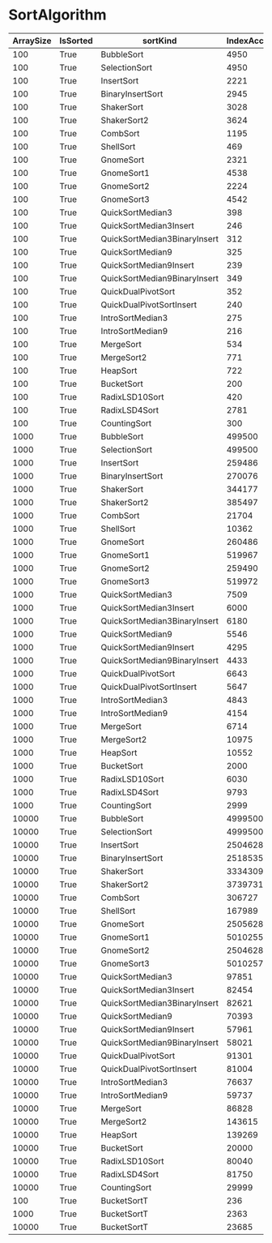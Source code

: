 # SortAlgorithm

ArraySize | IsSorted | sortKind | IndexAccessCount | CompareCount | SwapCount
---- | ---- | ---- | ---- | ---- | ----
100 | True | BubbleSort | 4950 | 4950 | 2221
100 | True | SelectionSort | 4950 | 4950 | 100
100 | True | InsertSort | 2221 | 2221 | 2221
100 | True | BinaryInsertSort | 2945 | 526 | 2320
100 | True | ShakerSort | 3028 | 3028 | 2221
100 | True | ShakerSort2 | 3624 | 3624 | 2221
100 | True | CombSort | 1195 | 1195 | 222
100 | True | ShellSort | 469 | 282 | 469
100 | True | GnomeSort | 2321 | 2221 | 2221
100 | True | GnomeSort1 | 4538 | 4538 | 2221
100 | True | GnomeSort2 | 2224 | 2317 | 2221
100 | True | GnomeSort3 | 4542 | 4542 | 2221
100 | True | QuickSortMedian3 | 398 | 693 | 201
100 | True | QuickSortMedian3Insert | 246 | 258 | 93
100 | True | QuickSortMedian3BinaryInsert | 312 | 300 | 101
100 | True | QuickSortMedian9 | 325 | 1211 | 203
100 | True | QuickSortMedian9Insert | 239 | 276 | 123
100 | True | QuickSortMedian9BinaryInsert | 349 | 347 | 136
100 | True | QuickDualPivotSort | 352 | 490 | 329
100 | True | QuickDualPivotSortInsert | 240 | 316 | 193
100 | True | IntroSortMedian3 | 275 | 294 | 75
100 | True | IntroSortMedian9 | 216 | 300 | 86
100 | True | MergeSort | 534 | 544 | 623
100 | True | MergeSort2 | 771 | 536 | 672
100 | True | HeapSort | 722 | 1065 | 626
100 | True | BucketSort | 200 | 100 | 0
100 | True | RadixLSD10Sort | 420 | 200 | 0
100 | True | RadixLSD4Sort | 2781 | 400 | 0
100 | True | CountingSort | 300 | 0 | 0
1000 | True | BubbleSort | 499500 | 499500 | 259486
1000 | True | SelectionSort | 499500 | 499500 | 1000
1000 | True | InsertSort | 259486 | 259486 | 259486
1000 | True | BinaryInsertSort | 270076 | 8592 | 260485
1000 | True | ShakerSort | 344177 | 344177 | 259486
1000 | True | ShakerSort2 | 385497 | 385497 | 259486
1000 | True | CombSort | 21704 | 21704 | 4085
1000 | True | ShellSort | 10362 | 4821 | 10362
1000 | True | GnomeSort | 260486 | 259486 | 259486
1000 | True | GnomeSort1 | 519967 | 519967 | 259486
1000 | True | GnomeSort2 | 259490 | 260481 | 259486
1000 | True | GnomeSort3 | 519972 | 519972 | 259486
1000 | True | QuickSortMedian3 | 7509 | 10496 | 2845
1000 | True | QuickSortMedian3Insert | 6000 | 6181 | 1645
1000 | True | QuickSortMedian3BinaryInsert | 6180 | 6316 | 1660
1000 | True | QuickSortMedian9 | 5546 | 14506 | 2924
1000 | True | QuickSortMedian9Insert | 4295 | 5127 | 1586
1000 | True | QuickSortMedian9BinaryInsert | 4433 | 5229 | 1598
1000 | True | QuickDualPivotSort | 6643 | 8927 | 4537
1000 | True | QuickDualPivotSortInsert | 5647 | 7343 | 3247
1000 | True | IntroSortMedian3 | 4843 | 5011 | 1609
1000 | True | IntroSortMedian9 | 4154 | 5023 | 1660
1000 | True | MergeSort | 6714 | 8731 | 9402
1000 | True | MergeSort2 | 10975 | 8708 | 9976
1000 | True | HeapSort | 10552 | 17203 | 9561
1000 | True | BucketSort | 2000 | 1000 | 0
1000 | True | RadixLSD10Sort | 6030 | 3000 | 0
1000 | True | RadixLSD4Sort | 9793 | 4000 | 0
1000 | True | CountingSort | 2999 | 0 | 0
10000 | True | BubbleSort | 49995000 | 49995000 | 25046286
10000 | True | SelectionSort | 49995000 | 49995000 | 10000
10000 | True | InsertSort | 25046286 | 25046286 | 25046286
10000 | True | BinaryInsertSort | 25185353 | 119069 | 25056285
10000 | True | ShakerSort | 33343092 | 33343092 | 25046286
10000 | True | ShakerSort2 | 37397310 | 37397310 | 25046286
10000 | True | CombSort | 306727 | 306727 | 59065
10000 | True | ShellSort | 167989 | 75084 | 167989
10000 | True | GnomeSort | 25056286 | 25046286 | 25046286
10000 | True | GnomeSort1 | 50102556 | 50102556 | 25046286
10000 | True | GnomeSort2 | 25046281 | 25056270 | 25046286
10000 | True | GnomeSort3 | 50102572 | 50102572 | 25046286
10000 | True | QuickSortMedian3 | 97851 | 127842 | 35940
10000 | True | QuickSortMedian3Insert | 82454 | 84812 | 23876
10000 | True | QuickSortMedian3BinaryInsert | 82621 | 84946 | 23887
10000 | True | QuickSortMedian9 | 70393 | 160388 | 37765
10000 | True | QuickSortMedian9Insert | 57961 | 66775 | 24231
10000 | True | QuickSortMedian9BinaryInsert | 58021 | 66823 | 24235
10000 | True | QuickDualPivotSort | 91301 | 126405 | 72861
10000 | True | QuickDualPivotSortInsert | 81004 | 109870 | 59229
10000 | True | IntroSortMedian3 | 76637 | 78316 | 23565
10000 | True | IntroSortMedian9 | 59737 | 68586 | 24095
10000 | True | MergeSort | 86828 | 120311 | 128132
10000 | True | MergeSort2 | 143615 | 120419 | 133616
10000 | True | HeapSort | 139269 | 239036 | 129280
10000 | True | BucketSort | 20000 | 10000 | 0
10000 | True | RadixLSD10Sort | 80040 | 40000 | 0
10000 | True | RadixLSD4Sort | 81750 | 40000 | 0
10000 | True | CountingSort | 29999 | 0 | 0
100 | True | BucketSortT | 236 | 100 | 0
1000 | True | BucketSortT | 2363 | 1000 | 0
10000 | True | BucketSortT | 23685 | 10000 | 0